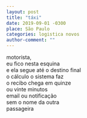```yaml
---
layout: post
title: "táxi"
date: 2019-09-01 -0300
place: São Paulo
categories: logistica novos
author-comment: ""
---
```


<!--more-->
motorista,  
eu fico nesta esquina  
e ela segue até o destino final  
o cálculo o sistema faz  
o recibo chega em quinze  
ou vinte minutos  
email ou notificação  
sem o nome da outra  
passageira  

